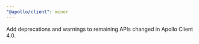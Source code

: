 ```yaml
---
"@apollo/client": minor
---
```


Add deprecations and warnings to remaining APIs changed in Apollo Client 4.0.
